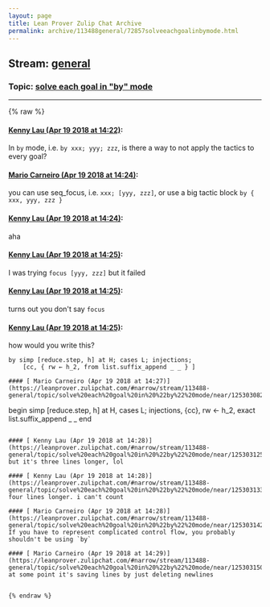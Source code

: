 ```yaml
---
layout: page
title: Lean Prover Zulip Chat Archive 
permalink: archive/113488general/72857solveeachgoalinbymode.html
---
```


## Stream: [general](index.html)
### Topic: [solve each goal in "by" mode](72857solveeachgoalinbymode.html)

---


{% raw %}
#### [ Kenny Lau (Apr 19 2018 at 14:22)](https://leanprover.zulipchat.com/#narrow/stream/113488-general/topic/solve%20each%20goal%20in%20%22by%22%20mode/near/125302926):
In `by` mode, i.e. `by xxx; yyy; zzz`, is there a way to not apply the tactics to every goal?

#### [ Mario Carneiro (Apr 19 2018 at 14:24)](https://leanprover.zulipchat.com/#narrow/stream/113488-general/topic/solve%20each%20goal%20in%20%22by%22%20mode/near/125302994):
you can use seq_focus, i.e. `xxx; [yyy, zzz]`, or use a big tactic block `by { xxx, yyy, zzz }`

#### [ Kenny Lau (Apr 19 2018 at 14:24)](https://leanprover.zulipchat.com/#narrow/stream/113488-general/topic/solve%20each%20goal%20in%20%22by%22%20mode/near/125302996):
aha

#### [ Kenny Lau (Apr 19 2018 at 14:25)](https://leanprover.zulipchat.com/#narrow/stream/113488-general/topic/solve%20each%20goal%20in%20%22by%22%20mode/near/125302998):
I was trying `focus [yyy, zzz]` but it failed

#### [ Kenny Lau (Apr 19 2018 at 14:25)](https://leanprover.zulipchat.com/#narrow/stream/113488-general/topic/solve%20each%20goal%20in%20%22by%22%20mode/near/125303002):
turns out you don't say `focus`

#### [ Kenny Lau (Apr 19 2018 at 14:25)](https://leanprover.zulipchat.com/#narrow/stream/113488-general/topic/solve%20each%20goal%20in%20%22by%22%20mode/near/125303011):
how would you write this?
```
by simp [reduce.step, h] at H; cases L; injections;
    [cc, { rw ← h_2, from list.suffix_append _ _ } ]

#### [ Mario Carneiro (Apr 19 2018 at 14:27)](https://leanprover.zulipchat.com/#narrow/stream/113488-general/topic/solve%20each%20goal%20in%20%22by%22%20mode/near/125303082):
```
begin
  simp [reduce.step, h] at H,
  cases L; injections, {cc},
  rw ← h_2,
  exact list.suffix_append _ _
end
```

#### [ Kenny Lau (Apr 19 2018 at 14:28)](https://leanprover.zulipchat.com/#narrow/stream/113488-general/topic/solve%20each%20goal%20in%20%22by%22%20mode/near/125303125):
but it's three lines longer, lol

#### [ Kenny Lau (Apr 19 2018 at 14:28)](https://leanprover.zulipchat.com/#narrow/stream/113488-general/topic/solve%20each%20goal%20in%20%22by%22%20mode/near/125303133):
four lines longer. i can't count

#### [ Mario Carneiro (Apr 19 2018 at 14:28)](https://leanprover.zulipchat.com/#narrow/stream/113488-general/topic/solve%20each%20goal%20in%20%22by%22%20mode/near/125303142):
If you have to represent complicated control flow, you probably shouldn't be using `by`

#### [ Mario Carneiro (Apr 19 2018 at 14:29)](https://leanprover.zulipchat.com/#narrow/stream/113488-general/topic/solve%20each%20goal%20in%20%22by%22%20mode/near/125303150):
at some point it's saving lines by just deleting newlines


{% endraw %}
